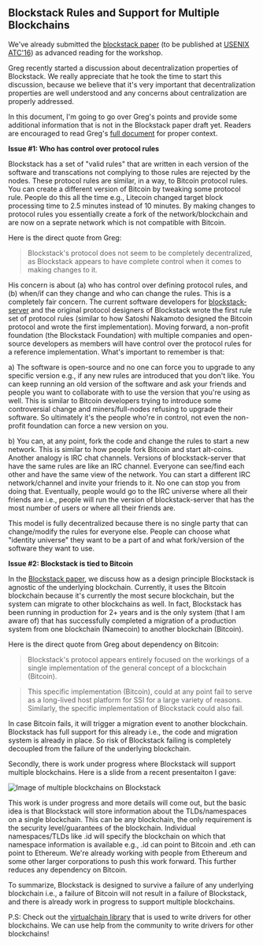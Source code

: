 ## Blockstack Rules and Support for Multiple Blockchains

We've already submitted the [blockstack paper](https://blockstack.org/blockstack.pdf) (to be published at [USENIX ATC'16](https://www.usenix.org/conference/atc16))
as advanced reading for the workshop.

Greg recently started a discussion about decentralization properties of Blockstack. We really appreciate that he took the time to 
start this discussion, because we believe that it's very important that decentralization properties are well understood and any concerns about
centralization are properly addressed.

In this document, I'm going to go over Greg's points and provide some additional information that is not in the Blockstack paper draft yet. Readers are encouraged to read Greg's [full document](https://github.com/WebOfTrustInfo/ID2020DesignWorkshop/blob/master/topics-and-advance-readings/no-secure-protocol-equals-no-sovereign-identity.md) for proper context.

**Issue #1: Who has control over protocol rules**

Blockstack has a set of "valid rules" that are written in each version of the software and transcations not complying to those rules
are rejected by the nodes. These protocol rules are similar, in a way, to Bitcoin protocol rules. You can create a different version of
Bitcoin by tweaking some protocol rule. People do this all the time e.g., Litecoin changed target block processing time to 2.5 minutes
instead of 10 minutes. By making changes to protocol rules you essentially create a fork of the network/blockchain and are now on a 
seprate network which is not compatible with Bitcoin. 

Here is the direct quote from Greg:
> Blockstack's protocol does not seem to be completely decentralized, as Blockstack appears to have complete control when it comes to making changes to it.

His concern is about (a) who has control over defining protocol rules, and (b) when/if can they change and who can change the rules. This is a completely fair concern.
The current software developers for [blockstack-server](https://github.com/blockstack/blockstack-server) and the original protocol designers of Blockstack wrote the first rule set of protocol rules (similar to how Satoshi Nakamoto designed 
the Bitcoin protocol and wrote the first implementation). Moving forward, a
non-profit foundation (the Blockstack Foundation) with multiple companies and open-source developers as members will have control over the
protocol rules for a reference implementation. What's important to remember is that:

a) The software is open-source and no one can force you to upgrade to any specific version e.g., if any new rules are introduced that you don't like. You
can keep running an old version of the software and ask your friends and people you want to collaborate with to use the version that you're using as well.
This is similar to Bitcoin developers trying to introduce some controversial change and miners/full-nodes refusing to upgrade their software. So ultimately
it's the people who're in control, not even the non-profit foundation can force a new version on you. 

b) You can, at any point, fork the code and change the rules to start a new network. This is similar to how people fork Bitcoin and start
alt-coins. Another analogy is IRC chat channels. Versions of blockstack-server that have the same rules are like an IRC channel. Everyone can see/find
each other and have the same view of the network. You can start a different IRC network/channel and invite your friends to it. No one can stop you from doing that.
Eventually, people would go to the IRC universe where all their friends are i.e., people will run the version
of blockstack-server that has the most number of users or where all their friends are.

This model is fully decentralized because there is no single party that can change/modify the rules for everyone else. People can choose 
what "identity universe" they want to be a part of and what fork/version of the software they want to use. 

**Issue #2: Blockstack is tied to Bitcoin**

In the [Blockstack paper](https://blockstack.org/blockstack.pdf), we discuss how as a design principle Blockstack is agnostic of the underlying blockchain. Currently, it uses the Bitcoin
blockchain because it's currently the most secure blockchain, but the system can migrate to other blockchains as well. In fact, Blockstack
has been running in production for 2+ years and is the only system (that I am aware of) that has successfully completed a migration of
a production system from one blockchain (Namecoin) to another blockchain (Bitcoin). 

Here is the direct quote from Greg about dependency on Bitcoin:
> Blockstack's protocol appears entirely focused on the workings of a single implementation of the general concept of a blockchain (Bitcoin).

> This specific implementation (Bitcoin), could at any point fail to serve as a long-lived host platform for SSI for a large variety of reasons. Similarly, the specific implementation of Blockstack could also fail.

In case Bitcoin fails, it will trigger a migration event to another blockchain. Blockstack has full support for this already i.e., the code
and migration system is already in place. So risk of Blockstack failing is completely decoupled from the failure of the underlying blockchain. 

Secondly, there is work under progress where Blockstack will support multiple blockchains. Here is a slide from a recent presentaiton I gave:

![Image of multiple blockchains on Blockstack](http://muneebali.com/static/files/multiple_blockchains.png)

This work is under progress and more details will come out, but the basic idea is that Blockstack will store information about the TLDs/namespaces
on a single blockchain. This can be any blockchain, the only requirement is the security level/guarantees of the blockchain. Individual namespaces/TLDs like .id
will specify the blockchain on which that namespace information is available e.g., .id can point to Bitcoin and .eth can point to Ethereum. We're already
working with people from Ethereum and some other larger corporations to push this work forward. This further reduces any dependency on Bitcoin.

To summarize, Blockstack is designed to survive a failure of any underlying blockchain i.e., a failure of Bitcoin will not result in a failure of Blockstack, and there is already work in progress to support multiple blockchains.

P.S: Check out the [virtualchain library](https://github.com/blockstack/blockstack-virtualchain) that is used to write drivers for other blockchains. We can use help from the community to write drivers 
for other blockchains!
